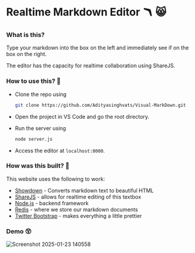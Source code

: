 # Realtime Markdown Editor 🪃 😸

### What is this?

Type your markdown into the box on the left and immediately see if on the box on the right.

The editor has the capacity for realtime collaboration using ShareJS.

### How to use this? 🔽

* Clone the repo using
  ```sh
  git clone https://github.com/Adityasinghvats/Visual-MarkDown.git
  ```

* Open the project in VS Code and go the root directory.

* Run the server using
  ```sh
  node server.js
  ```

* Access the editor at `localhost:8000`.

### How was this built? 🤔

This website uses the following to work:

 - [Showdown](https://github.com/showdownjs/showdown) - Converts markdown text to beautiful HTML
 - [ShareJS](http://sharejs.org/) - allows for realtime editing of this textbox
 - [Node.js](https://nodejs.org/) - backend framework 
 - [Redis](http://redis.io/) - where we store our markdown documents
 - [Twitter Bootstrap](http://getbootstrap.com/) - makes everything a little prettier

### Demo 😲
![Screenshot 2025-01-23 140558](https://github.com/user-attachments/assets/af8e679c-75da-43ce-8660-6c60ac3c5aef)

